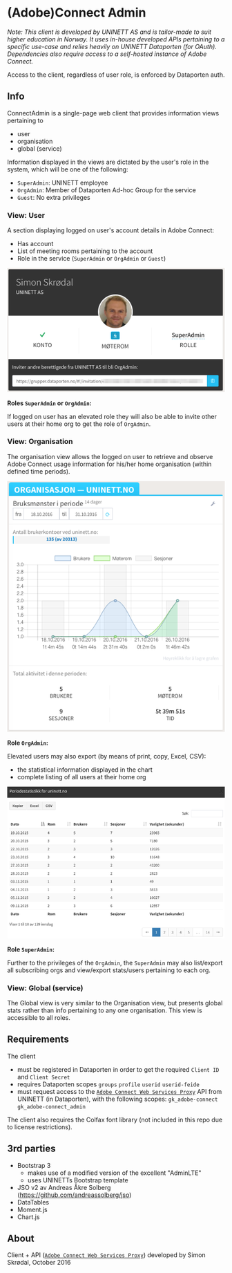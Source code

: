 # (Adobe)Connect Admin

*Note: This client is developed by UNINETT AS and is tailor-made to suit higher education in Norway. 
It uses in-house developed APIs pertaining to a specific use-case and relies heavily on UNINETT Dataporten (for OAuth). 
Dependencies also require access to a self-hosted instance of Adobe Connect.* 

Access to the client, regardless of user role, is enforced by Dataporten auth.

## Info 

ConnectAdmin is a single-page web client that provides information views pertaining to 

- user
- organisation 
- global (service)

Information displayed in the views are dictated by the user's role in the system, which will be one of the following:

- `SuperAdmin`: UNINETT employee
- `OrgAdmin`: Member of Dataporten Ad-hoc Group for the service
- `Guest`: No extra privileges

### View: User

A section displaying logged on user's account details in Adobe Connect:

- Has account
- List of meeting rooms pertaining to the account
- Role in the service (`SuperAdmin` or `OrgAdmin` or `Guest`)

![Preview](docs/ConnectAdmin_UserView.png)

**Roles `SuperAdmin` or `OrgAdmin`:**

If logged on user has an elevated role they will also be able to invite other users at their home org to get the role of `OrgAdmin`.  

### View: Organisation

The organisation view allows the logged on user to retrieve and observe Adobe Connect usage information for his/her home organisation (within defined time periods).

![Preview](docs/ConnectAdmin_OrgView.png)

**Role `OrgAdmin`:**
 
Elevated users may also export (by means of print, copy, Excel, CSV):  
 
 - the statistical information displayed in the chart
 - complete listing of all users at their home org
 
 ![Preview](docs/ConnectAdmin_Export.png)
 
**Role `SuperAdmin`:**
 
Further to the privileges of the `OrgAdmin`, the `SuperAdmin` may also list/export all subscribing orgs and view/export stats/users pertaining to each org. 
   
### View: Global (service)
   
The Global view is very similar to the Organisation view, but presents global stats rather than info pertaining to any one organisation. This view is accessible to all roles.   
   
## Requirements
 
The client
 
- must be registered in Dataporten in order to get the required `Client ID` and `Client Secret` 
- requires Dataporten scopes `groups` `profile` `userid` `userid-feide`
- must request access to the [`Adobe Connect Web Services Proxy`](https://github.com/skrodal/adobe-connect-api) API from UNINETT (in Dataporten), with the following scopes: `gk_adobe-connect` `gk_adobe-connect_admin`
 
The client also requires the Colfax font library (not included in this repo due to license restrictions).

## 3rd parties

- Bootstrap 3
    - makes use of a modified version of the excellent "AdminLTE"
    - uses UNINETTs Bootstrap template
- JSO v2 av Andreas Åkre Solberg (https://github.com/andreassolberg/jso)
- DataTables
- Moment.js
- Chart.js

## About

Client + API ([`Adobe Connect Web Services Proxy`](https://github.com/skrodal/adobe-connect-api)) developed by Simon Skrødal, October 2016 